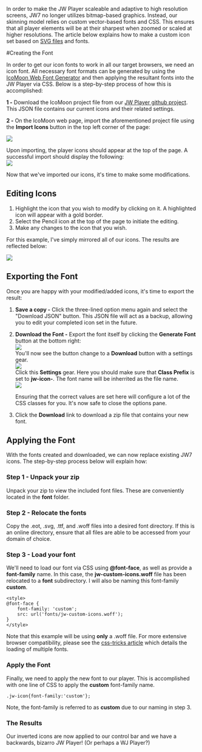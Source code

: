 <script src='//content.jwplatform.com/libraries/XeGdlzmk.js'></script>

In order to make the JW Player scaleable and adaptive to high resolution screens, JW7 no longer utilizes bitmap-based graphics. Instead, our skinning model relies on custom vector-based fonts and CSS. This ensures that all player elements will be at their sharpest when zoomed or scaled at higher resolutions. The article below explains how to make a custom icon set based on [SVG files](https://en.wikipedia.org/wiki/Scalable_Vector_Graphics) and fonts.

#Creating the Font

In order to get our icon fonts to work in all our target browsers, we need an icon font. All necessary font formats can be generated by using the [IcoMoon Web Font Generator](https://icomoon.io/app/#/select) and then applying the resultant fonts into the JW Player via CSS. Below is a step-by-step process of how this is accomplished:

**1 -** Download the IcoMoon project file from our [JW Player github project](https://github.com/jwplayer/jwplayer/blob/master/assets/fonts/svg/jw7-icomoon-icon-setup.json). This JSON file contains our current icons and their related settings.

**2 -** On the IcoMoon web page, import the aforementioned project file using the **Import Icons** button in the top left corner of the page:  

![](https://support-static.jwplayer.com/images/ico-import.png)  

Upon importing, the player icons should appear at the top of the page. A successful import should display the following:  
![](https://support-static.jwplayer.com/images/ico-fonts.png)

Now that we've imported our icons, it's time to make some modifications.

## Editing Icons

1.  Highlight the icon that you wish to modify by clicking on it. A highlighted icon will appear with a gold border.
2.  Select the Pencil icon at the top of the page to initiate the editing.
3.  Make any changes to the icon that you wish.

For this example, I've simply mirrored all of our icons. The results are reflected below:

![](https://support-static.jwplayer.com/images/ico-reverse.png)

## Exporting the Font

Once you are happy with your modified/added icons, it's time to export the result:

1.  **Save a copy -** Click the three-lined option menu again and select the "Download JSON" button. This JSON file will act as a backup, allowing you to edit your completed icon set in the future.
2.  **Download the Font -** Export the font itself by clicking the **Generate Font** button at the bottom right:  
    ![](https://support-static.jwplayer.com/images/ico-gen.png)  
    You'll now see the button change to a **Download** button with a settings gear.  
    ![](https://support-static.jwplayer.com/images/ico-pref.png)  
    Click this **Settings** gear. Here you should make sure that **Class Prefix** is set to **jw-icon-**. The font name will be inherrited as the file name.  
    ![](https://support-static.jwplayer.com/images/ico-prefs.png)

    Ensuring that the correct values are set here will configure a lot of the CSS classes for you. It's now safe to close the options pane.

3.  Click the **Download** link to download a zip file that contains your new font.

## Applying the Font

With the fonts created and downloaded, we can now replace existing JW7 icons. The step-by-step process below will explain how:

### Step 1 - Unpack your zip

Unpack your zip to view the included font files. These are conveniently located in the **font** folder.

### Step 2 - Relocate the fonts

Copy the .eot, .svg, .ttf, and .woff files into a desired font directory. If this is an online directory, ensure that all files are able to be accessed from your domain of choice.

### Step 3 - Load your font

We'll need to load our font via CSS using **@font-face**, as well as provide a **font-family** name. In this case, the **jw-custom-icons.woff** file has been relocated to a **font** subdirectory. I will also be naming this font-family **custom**.

```
<style>
@font-face {
	font-family: 'custom';
    src: url('fonts/jw-custom-icons.woff');
}
</style>
```

Note that this example will be using **only** a .woff file. For more extensive browser compatibility, please see the [css-tricks article](https://css-tricks.com/snippets/css/using-font-face/) which details the loading of multiple fonts.

### Apply the Font

Finally, we need to apply the new font to our player. This is accomplished with one line of CSS to apply the **custom** font-family name.

```
.jw-icon{font-family:'custom'};

```

Note, the font-family is referred to as **custom** due to our naming in step 3.

### The Results

Our inverted icons are now applied to our control bar and we have a backwards, bizarro JW Player! (Or perhaps a WJ Player?)
<div id='container'></div>
<style type="text/css">@font-face { font-family: 'custom'; src: url('//support-static.jwplayer.com/fonts/jw-custom-icons.woff'); } .jw-icon{font-family:'custom'};</style><script>var playerInstance = jwplayer("container"); playerInstance.setup({ file: '//content.jwplatform.com/videos/HkauGhRi-640.mp4' });</script>